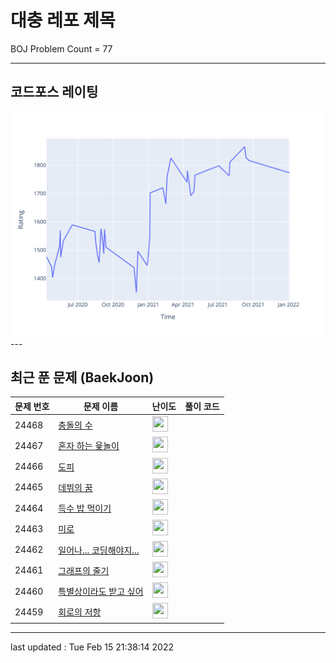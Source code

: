 # 대충 레포 제목

BOJ Problem Count = 77

---

## 코드포스 레이팅
[![Rating Graph](./cfStats.svg)](https://github.com/ingyu1008/Algorithm-Problem-Solving/blob/master/cfStats.html)---

## 최근 푼 문제 (BaekJoon)
| 문제 번호 | 문제 이름 | 난이도 | 풀이 코드 |
| --- | --- | --- | --- |
| 24468 | [충돌의 수](https://www.acmicpc.net/problem/24468) | <img height="25px" width="25px=" src="https://static.solved.ac/tier_small/7.svg"/> |  |
| 24467 | [혼자 하는 윷놀이](https://www.acmicpc.net/problem/24467) | <img height="25px" width="25px=" src="https://static.solved.ac/tier_small/10.svg"/> |  |
| 24466 | [도피](https://www.acmicpc.net/problem/24466) | <img height="25px" width="25px=" src="https://static.solved.ac/tier_small/15.svg"/> |  |
| 24465 | [데뷔의 꿈](https://www.acmicpc.net/problem/24465) | <img height="25px" width="25px=" src="https://static.solved.ac/tier_small/6.svg"/> |  |
| 24464 | [득수 밥 먹이기](https://www.acmicpc.net/problem/24464) | <img height="25px" width="25px=" src="https://static.solved.ac/tier_small/11.svg"/> |  |
| 24463 | [미로](https://www.acmicpc.net/problem/24463) | <img height="25px" width="25px=" src="https://static.solved.ac/tier_small/10.svg"/> |  |
| 24462 | [일어나... 코딩해야지...](https://www.acmicpc.net/problem/24462) | <img height="25px" width="25px=" src="https://static.solved.ac/tier_small/11.svg"/> |  |
| 24461 | [그래프의 줄기](https://www.acmicpc.net/problem/24461) | <img height="25px" width="25px=" src="https://static.solved.ac/tier_small/12.svg"/> |  |
| 24460 | [특별상이라도 받고 싶어](https://www.acmicpc.net/problem/24460) | <img height="25px" width="25px=" src="https://static.solved.ac/tier_small/7.svg"/> |  |
| 24459 | [회로의 저항](https://www.acmicpc.net/problem/24459) | <img height="25px" width="25px=" src="https://static.solved.ac/tier_small/15.svg"/> |  |


---

last updated : Tue Feb 15 21:38:14 2022


